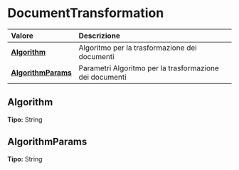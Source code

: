 # DocumentTransformation

| Valore | Descrizione |
| :--- | :--- |
| [**Algorithm**](documenttransformation.md#algorithm) | Algoritmo per la trasformazione dei documenti |
| [**AlgorithmParams**](documenttransformation.md#algorithmparams) | Parametri Algoritmo per la trasformazione dei documenti |

## Algorithm

**Tipo:** String

## AlgorithmParams

**Tipo:** String
